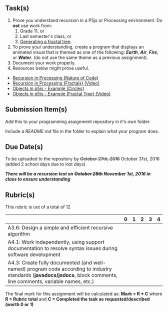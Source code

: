 Task(s)
-------
1. Prove you understand recursion in a P5js or Processing environment.  Do **not** use work from:
	1. Grade 11, or
	2. Last semester's class, or
	3. [Generating a fractal tree](https://www.youtube.com/watch?v=0jjeOYMjmDU).
2. To prove your understanding, create a program that displays an animated visual that is themed as one of the following: **_Earth_**, **_Air_**, **_Fire_**, or **_Water_**. (do not use the same theme as a previous assignment).
3. Document your work properly.
4. Resources below might prove useful.  

  * [Recursion in Processing (Nature of Code)](http://natureofcode.com/book/chapter-8-fractals/)
  * [Recursion in Processing (Fractals) (Video)](https://www.youtube.com/watch?v=s3Facu6ZVeA)
  * [Objects in p5js - Example (Circles)](https://p5js.org/examples/examples/Structure_Recursion.php)
  * [Objects in p5js - Example (Fractal Tree) (Video)](https://www.youtube.com/watch?v=0jjeOYMjmDU)
  


Submission Item(s)
------------------
Add this to your programming assignment repository in it's own folder.

Include a _README.md_ file in the folder to explain what your program does.

Due Date(s)
-------------
To be uploaded to the repository by ~~October 27th, 2016~~ October 31st, 2016 (added 2 school days due to lost days)

_**There will be a recursion test on ~~October 28th~~ November 1st, 2016 in class to ensure understanding**_

Rubric(s)
---------
This rubric is out of a total of 12

| | 0 | 1 | 2 | 3 | 4 |
|---| --- | --- | --- | --- | --- |
|A3.6: Design a simple and efficient recursive algorithm  | | | | | |
|A4.1: Work independently, using support documentation to resolve syntax issues during software development  | | | | | |
|A4.3: Create fully documented (and well-named) program code according to industry standards (**javadocs/jsdocs**, block comments, line comments, variable names, etc.)  | | | | | |

The final mark for this assignment will be calculated as: __Mark = R * C__ where **R = Rubric total** and **C = Completed the task as requested/described (worth 0 or 1)**

